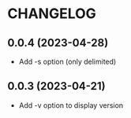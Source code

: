# CHANGELOG

## 0.0.4 (2023-04-28)
* Add -s option (only delimited)

## 0.0.3 (2023-04-21)
* Add -v option to display version
